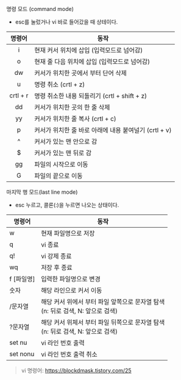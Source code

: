 
명령 모드 (command mode)
- esc를 눌렀거나 vi 바로 들어갔을 때 상테이다.

|명령어|동작|
|:--:|--|
|i|현재 커서 위치에 삽입 (입력모드로 넘어감)|
|o|현재 줄 다음 위치에 삽입 (입력모드로 넘어감)|
|dw|커서가 위치한 곳에서 부터 단어 삭제|
|u|명령 취소 (crtl + z)|
|crtl + r|명령 취소한 내용 되돌리기 (crtl + shift + z)|
|dd|커서가 위치한 곳의 한 줄 삭제|
|yy|커서가 위치한 줄 복사 (crtl + c)|
|p|커서가 위치한 줄 바로 아래에 내용 붙여널기 (crtl + v)|
|^|커서가 있는 맨 안으로 감|
|$|커서가 있는 맨 뒤로 감|
|gg|파일의 시작으로 이동|
|G|파일의 끝으로 이동|

마지막 행 모드(last line mode)
- esc 누르고, 콜론(:)을 누르면 나오는 상태이다.

|명령어|동작|
|---|---|
|w|현재 파일명으로 저장|
|q|vi 종료|
|q!|vi 강제 종료|
|wq|저장 후 종료|
|f [파일명]|입력한 파일명으로 변경|
|숫자|해당 라인으로 커서 이동|
|/문자열|해당 커서 위에서 부터 파일 앞쪽으로 문자열 탐색<br/> (n: 뒤로 검색, N: 앞으로 검색)|
|?문자열|해당 커서 위체서 부터 파일 뒤쪽으로 문자열 탐색<br/> (n: 뒤로 검색, N: 앞으로 검색)|
|set nu|vi 라인 번호 출력|
|set nonu|vi 라인 번호 출력 취소|


> vi 명령어: https://blockdmask.tistory.com/25
